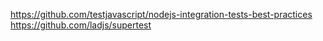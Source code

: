 https://github.com/testjavascript/nodejs-integration-tests-best-practices
https://github.com/ladjs/supertest